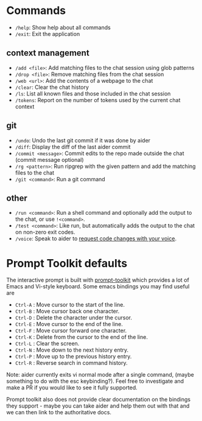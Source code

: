 # Commands

- `/help`: Show help about all commands
- `/exit`: Exit the application

## context management
- `/add <file>`: Add matching files to the chat session using glob patterns
- `/drop <file>`: Remove matching files from the chat session
- `/web <url>`: Add the contents of a webpage to the chat
- `/clear`: Clear the chat history
- `/ls`: List all known files and those included in the chat session
- `/tokens`: Report on the number of tokens used by the current chat context

## git
- `/undo`: Undo the last git commit if it was done by aider
- `/diff`: Display the diff of the last aider commit
- `/commit <message>`: Commit edits to the repo made outside the chat (commit message optional)
- `/rg <pattern>`: Run ripgrep with the given pattern and add the matching files to the chat
- `/git <command>`: Run a git command

## other
- `/run <command>`: Run a shell command and optionally add the output to the chat, or use `!<command>`.
- `/test <command>`: Like run, but automatically adds the output to the chat on non-zero exit codes.
- `/voice`: Speak to aider to [request code changes with your voice](https://aider.chat/docs/voice.html).

# Prompt Toolkit defaults

The interactive prompt is built with [prompt-toolkit](https://github.com/prompt-toolkit/python-prompt-toolkit) which provides a lot of Emacs and Vi-style keyboard. Some emacs bindings you may find useful are

- `Ctrl-A` : Move cursor to the start of the line.
- `Ctrl-B` : Move cursor back one character.
- `Ctrl-D` : Delete the character under the cursor.
- `Ctrl-E` : Move cursor to the end of the line.
- `Ctrl-F` : Move cursor forward one character.
- `Ctrl-K` : Delete from the cursor to the end of the line.
- `Ctrl-L` : Clear the screen.
- `Ctrl-N` : Move down to the next history entry.
- `Ctrl-P` : Move up to the previous history entry.
- `Ctrl-R` : Reverse search in command history.

Note: aider currently exits vi normal mode after a single command, (maybe something to do with the esc keybinding?). Feel free to investigate and make a PR if you would like to see it fully supported.

Prompt toolkit also does not provide clear documentation on the bindings they support - maybe you can take aider and help them out with that and we can then link to the authoritative docs.
